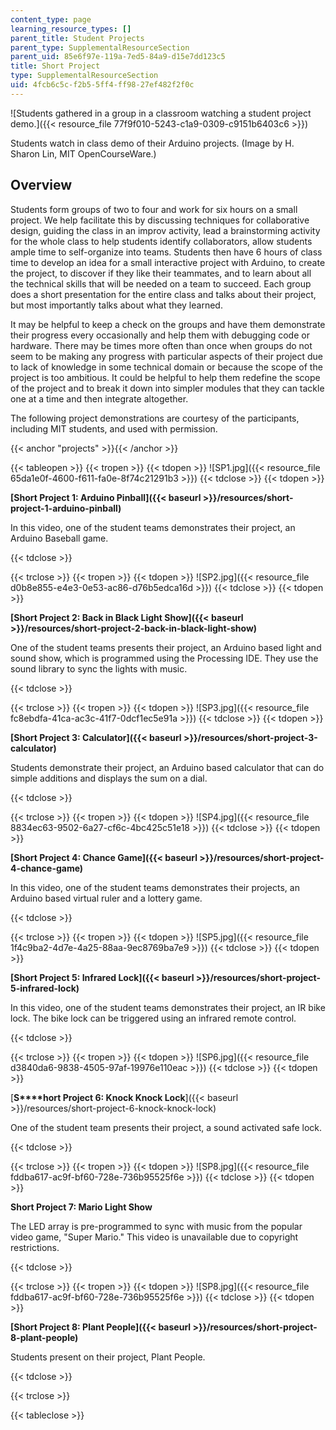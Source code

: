 ```yaml
---
content_type: page
learning_resource_types: []
parent_title: Student Projects
parent_type: SupplementalResourceSection
parent_uid: 85e6f97e-119a-7ed5-84a9-d15e7dd123c5
title: Short Project
type: SupplementalResourceSection
uid: 4fcb6c5c-f2b5-5ff4-ff98-27ef482f2f0c
---
```


![Students gathered in a group in a classroom watching a student project demo.]({{< resource_file 77f9f010-5243-c1a9-0309-c9151b6403c6 >}})  

Students watch in class demo of their Arduino projects. (Image by H. Sharon Lin, MIT OpenCourseWare.)

Overview
--------

Students form groups of two to four and work for six hours on a small project. We help facilitate this by discussing techniques for collaborative design, guiding the class in an improv activity, lead a brainstorming activity for the whole class to help students identify collaborators, allow students ample time to self-organize into teams. Students then have 6 hours of class time to develop an idea for a small interactive project with Arduino, to create the project, to discover if they like their teammates, and to learn about all the technical skills that will be needed on a team to succeed. Each group does a short presentation for the entire class and talks about their project, but most importantly talks about what they learned.

It may be helpful to keep a check on the groups and have them demonstrate their progress every occasionally and help them with debugging code or hardware. There may be times more often than once when groups do not seem to be making any progress with particular aspects of their project due to lack of knowledge in some technical domain or because the scope of the project is too ambitious. It could be helpful to help them redefine the scope of the project and to break it down into simpler modules that they can tackle one at a time and then integrate altogether.

The following project demonstrations are courtesy of the participants, including MIT students, and used with permission.

{{< anchor "projects" >}}{{< /anchor >}}

{{< tableopen >}}
{{< tropen >}}
{{< tdopen >}}
![SP1.jpg]({{< resource_file 65da1e0f-4600-f611-fa0e-8f74c21291b3 >}})
{{< tdclose >}}
{{< tdopen >}}


﻿**[Short Project 1: Arduino Pinball]({{< baseurl >}}/resources/short-project-1-arduino-pinball)**

In this video, one of the student teams demonstrates their project, an Arduino Baseball game.  


{{< tdclose >}}

{{< trclose >}}
{{< tropen >}}
{{< tdopen >}}
﻿![SP2.jpg]({{< resource_file d0b8e855-e4e3-0e53-ac86-d76b5edca16d >}})
{{< tdclose >}}
{{< tdopen >}}


﻿**[Short Project 2: Back in Black Light Show]({{< baseurl >}}/resources/short-project-2-back-in-black-light-show)**

One of the student teams presents their project, an Arduino based light and sound show, which is programmed using the Processing IDE. They use the sound library to sync the lights with music.  


{{< tdclose >}}

{{< trclose >}}
{{< tropen >}}
{{< tdopen >}}
﻿![SP3.jpg]({{< resource_file fc8ebdfa-41ca-ac3c-41f7-0dcf1ec5e91a >}})
{{< tdclose >}}
{{< tdopen >}}


 **[Short Project 3: Calculator]({{< baseurl >}}/resources/short-project-3-calculator)**

Students demonstrate their project, an Arduino based calculator that can do simple additions and displays the sum on a dial.  


{{< tdclose >}}

{{< trclose >}}
{{< tropen >}}
{{< tdopen >}}
﻿![SP4.jpg]({{< resource_file 8834ec63-9502-6a27-cf6c-4bc425c51e18 >}})
{{< tdclose >}}
{{< tdopen >}}


﻿**[Short Project 4: Chance Game]({{< baseurl >}}/resources/short-project-4-chance-game)**

In this video, one of the student teams demonstrates their projects, an Arduino based virtual ruler and a lottery game.  


{{< tdclose >}}

{{< trclose >}}
{{< tropen >}}
{{< tdopen >}}
﻿![SP5.jpg]({{< resource_file 1f4c9ba2-4d7e-4a25-88aa-9ec8769ba7e9 >}})
{{< tdclose >}}
{{< tdopen >}}


﻿**[Short Project 5: Infrared Lock]({{< baseurl >}}/resources/short-project-5-infrared-lock)**

In this video, one of the student teams demonstrates their project, an IR bike lock. The bike lock can be triggered using an infrared remote control.  


{{< tdclose >}}

{{< trclose >}}
{{< tropen >}}
{{< tdopen >}}
﻿![SP6.jpg]({{< resource_file d3840da6-9838-4505-97af-19976e110eac >}})
{{< tdclose >}}
{{< tdopen >}}


﻿[**S****hort Project 6: Knock Knock Lock**]({{< baseurl >}}/resources/short-project-6-knock-knock-lock)

One of the student team presents their project, a sound activated safe lock.  


{{< tdclose >}}

{{< trclose >}}
{{< tropen >}}
{{< tdopen >}}
![SP8.jpg]({{< resource_file fddba617-ac9f-bf60-728e-736b95525f6e >}})
{{< tdclose >}}
{{< tdopen >}}


﻿**Short Project 7: Mario Light Show**

The LED array is pre-programmed to sync with music from the popular video game, "Super Mario." This video is unavailable due to copyright restrictions.  


{{< tdclose >}}

{{< trclose >}}
{{< tropen >}}
{{< tdopen >}}
![SP8.jpg]({{< resource_file fddba617-ac9f-bf60-728e-736b95525f6e >}})
{{< tdclose >}}
{{< tdopen >}}


﻿**[Short Project 8: Plant People]({{< baseurl >}}/resources/short-project-8-plant-people)**

Students present on their project, Plant People.  


{{< tdclose >}}

{{< trclose >}}

{{< tableclose >}}